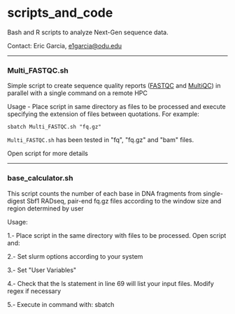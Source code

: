 # scripts_and_code

Bash and R scripts to analyze Next-Gen sequence data. 

Contact: Eric Garcia, e1garcia@odu.edu

---

### Multi_FASTQC.sh

Simple script to create sequence quality reports ([FASTQC](https://www.bioinformatics.babraham.ac.uk/projects/fastqc/) and [MultiQC](https://multiqc.info/)) in parallel with a single command on a remote HPC

Usage - Place script in same directory as files to be processed and execute specifying the extension of files between quotations. For example:
```
sbatch Multi_FASTQC.sh "fq.gz"
```

`Multi_FASTQC.sh` has been tested in "fq", "fq.gz" and "bam" files.

Open script for more details

---

### base_calculator.sh

This script counts the number of each base in DNA fragments from single-digest Sbf1 RADseq, pair-end fq.gz files according to the window size and region determined by user

Usage:

1.- Place script in the same directory with files to be processed. Open script and:

2.- Set slurm options according to your system

3.- Set "User Variables" 

4.- Check that the ls statement in line 69 will list your input files. Modify regex if necessary

5.- Execute in command with: sbatch <script name> <"readDir">
```
sbatch base_calculator.sh "F"
```
Output:
  
  * TSV table with file names, base counts, and read information.

Open script for more details

---

### base_proportions.R

R script to calculate, and plot, base pair proportions and mean base pair proportion of DNA fragments position by position

Uses the output of `base_calculator.sh`, or tsv files with base pair counts from single digest RADseq, paired-End sequencing data, as input

Open script for more details

---

### read_calculator.sh

`read_caltulator.sh` counts the number of reads in compressed (default) or uncompressed FQ files (open script for details).

Usage: 

1.- Place script in the same directory with FQ files to be processed. Open script and:

2.- Set slurm options according to your system

3.- Set "User Variables"

4.- Execute
```
sbatch read_calculator.sh
```
Output:
  
  * CSV table with file names and total number of reads

---

### motif_calculator.sh

`motif_calculator.sh` identifies and counts repeated motifs in compressed or uncompressed FQ files

Usage:

1.- Place script in the same directory with files to be processed. Open script and:

2.- Set file and read info as well as the maximum length (bp) of motifs to be counted.


`motif_calculator.sh` will then lists and reports frequencies of all motifs within the size range of "position 1", or the first bp, to the specified maximum length (from beginning  of reads only).

User variables options:

FILE_DIRECTION ("forward" or "reverse") 
DIRECTION_SUFFIX ("F","R","R1","R2", etc)  
FILE_EXTENSION ("fq" or "fq.gz" for uncompressed and compressed files, respectively) 
MAX_motif_length (digit)(maximum motif size (in bp) to search for repeats)
THREADS (number of threads according to your system)


Open script for details

---

### concat_fqFiles_diffLanes.sh

Simple script to concatenate files of the same individuals but from multiple sequencing lanes

Usage: Open the script can enter your files' read and lane info 

---

### subsetting_VCF_files.dat

User friendly list of steps and code to successfully subset VCF files while maintaining functionality

---

### ssh_config_stay_connected.txt

Use this code to maintain a stable ssh connection if your sessions are becoming idle and/or terminated very quickly, after 1-2 min of inactivity.

---
